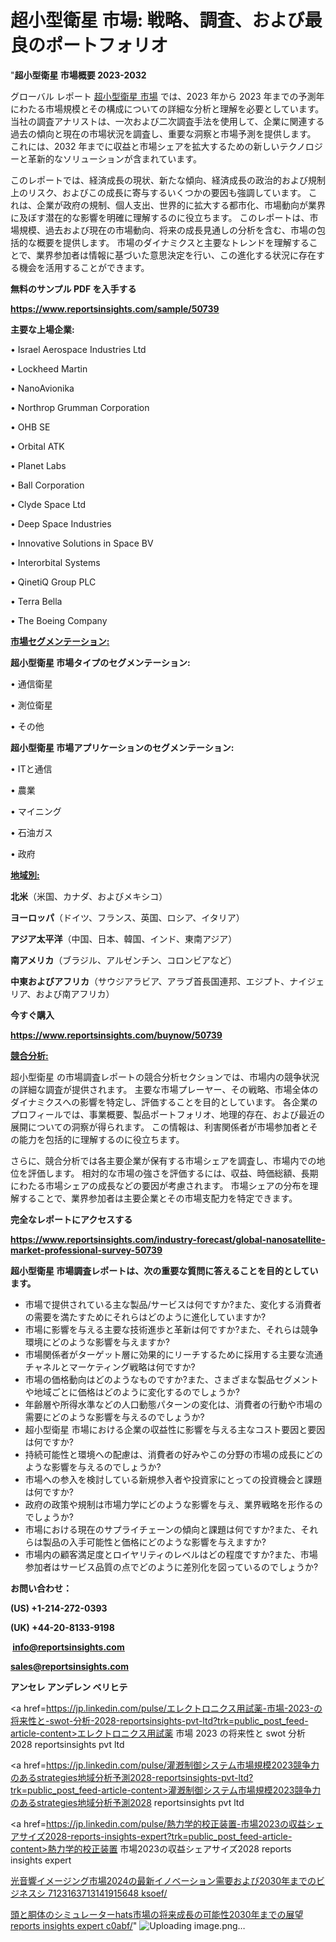 # 超小型衛星 市場: 戦略、調査、および最良のポートフォリオ

"<strong>超小型衛星 市場概要 2023-2032</strong>

グローバル レポート <a href=https://www.reportsinsights.com/sample/50739>超小型衛星 市場</a> では、2023 年から 2023 年までの予測年にわたる市場規模とその構成についての詳細な分析と理解を必要としています。 当社の調査アナリストは、一次および二次調査手法を使用して、企業に関連する過去の傾向と現在の市場状況を調査し、重要な洞察と市場予測を提供します。 これには、2032 年までに収益と市場シェアを拡大​​するための新しいテクノロジーと革新的なソリューションが含まれています。

このレポートでは、経済成長の現状、新たな傾向、経済成長の政治的および規制上のリスク、およびこの成長に寄与するいくつかの要因も強調しています。 これは、企業が政府の規制、個人支出、世界的に拡大する都市化、市場動向が業界に及ぼす潜在的な影響を明確に理解するのに役立ちます。 このレポートは、市場規模、過去および現在の市場動向、将来の成長見通しの分析を含む、市場の包括的な概要を提供します。 市場のダイナミクスと主要なトレンドを理解することで、業界参加者は情報に基づいた意思決定を行い、この進化する状況に存在する機会を活用することができます。

<strong><b>無料のサンプル PDF を入手する</b></strong>

<a href=https://www.reportsinsights.com/sample/50739><strong><u>https://www.reportsinsights.com/sample/50739</u></strong></a>

<strong>主要な上場企業:</strong>

• Israel Aerospace Industries Ltd

• Lockheed Martin

• NanoAvionika

• Northrop Grumman Corporation

• OHB SE

• Orbital ATK

• Planet Labs

• Ball Corporation

• Clyde Space Ltd

• Deep Space Industries

• Innovative Solutions in Space BV

• Interorbital Systems

• QinetiQ Group PLC

• Terra Bella

• The Boeing Company

<strong><u>市場セグメンテーション</u></strong><strong><u>:</u></strong>

<strong>超小型衛星 市場タイプのセグメンテーション:</strong>

• 通信衛星

• 測位衛星

• その他

<strong>超小型衛星 市場アプリケーションのセグメンテーション:</strong>

• ITと通信

• 農業

• マイニング

• 石油ガス

• 政府

<strong><u>地域別</u></strong><strong><u>:</u></strong>

<strong>北米</strong>（米国、カナダ、およびメキシコ）

<strong>ヨーロッパ</strong>（ドイツ、フランス、英国、ロシア、イタリア）

<strong>アジア太平洋</strong>（中国、日本、韓国、インド、東南アジア）

<strong>南アメリカ</strong>（ブラジル、アルゼンチン、コロンビアなど）

<strong>中東およびアフリカ</strong>（サウジアラビア、アラブ首長国連邦、エジプト、ナイジェリア、および南アフリカ）

<strong>今すぐ購入</strong>

<a href=https://www.reportsinsights.com/buynow/50739><strong><u>https://www.reportsinsights.com/buynow/50739</u></strong></a>

<strong><u>競合分析:</u></strong>

超小型衛星 の市場調査レポートの競合分析セクションでは、市場内の競争状況の詳細な調査が提供されます。 主要な市場プレーヤー、その戦略、市場全体のダイナミクスへの影響を特定し、評価することを目的としています。 各企業のプロフィールでは、事業概要、製品ポートフォリオ、地理的存在、および最近の展開についての洞察が得られます。 この情報は、利害関係者が市場参加者とその能力を包括的に理解するのに役立ちます。

さらに、競合分析では各主要企業が保有する市場シェアを調査し、市場内での地位を評価します。 相対的な市場の強さを評価するには、収益、時価総額、長期にわたる市場シェアの成長などの要因が考慮されます。 市場シェアの分布を理解することで、業界参加者は主要企業とその市場支配力を特定できます。

<strong>完全なレポートにアクセスする</strong>

<a href=https://www.reportsinsights.com/industry-forecast/global-nanosatellite-market-professional-survey-50739><strong><u><b>https://www.reportsinsights.com/industry-forecast/global-nanosatellite-market-professional-survey-50739</b></u></strong></a>

<strong><b>超小型衛星 市場調査レポートは、次の重要な質問に答えることを目的としています。</b></strong>
<ul>
  <li>市場で提供されている主な製品/サービスは何ですか?また、変化する消費者の需要を満たすためにそれらはどのように進化していますか?</li>
  <li>市場に影響を与える主要な技術進歩と革新は何ですか?また、それらは競争環境にどのような影響を与えますか?</li>
  <li>市場関係者がターゲット層に効果的にリーチするために採用する主要な流通チャネルとマーケティング戦略は何ですか?</li>
  <li>市場の価格動向はどのようなものですか?また、さまざまな製品セグメントや地域ごとに価格はどのように変化するのでしょうか?</li>
  <li>年齢層や所得水準などの人口動態パターンの変化は、消費者の行動や市場の需要にどのような影響を与えるのでしょうか?</li>
  <li>超小型衛星 市場における企業の収益性に影響を与える主なコスト要因と要因は何ですか?</li>
  <li>持続可能性と環境への配慮は、消費者の好みやこの分野の市場の成長にどのような影響を与えるのでしょうか?</li>
  <li>市場への参入を検討している新規参入者や投資家にとっての投資機会と課題は何ですか?</li>
  <li>政府の政策や規制は市場力学にどのような影響を与え、業界戦略を形作るのでしょうか?</li>
  <li>市場における現在のサプライチェーンの傾向と課題は何ですか?また、それらは製品の入手可能性と価格にどのような影響を与えますか?</li>
  <li>市場内の顧客満足度とロイヤリティのレベルはどの程度ですか?また、市場参加者はサービス品質の点でどのように差別化を図っているのでしょうか?</li>
</ul>
<strong>お問い合わせ：</strong>

<strong>(US) +1-214-272-0393</strong>

<strong>(UK) +44-20-8133-9198</strong>

<strong> </strong><a href=info@reportsinsights.com><strong><u>info@reportsinsights.com</u></strong></a>

<a href=sales@reportsinsights.com><strong><u>sales@reportsinsights.com</u></strong></a>

<strong>アンセレ アンデレン ベリヒテ</strong>

<a href=https://jp.linkedin.com/pulse/エレクトロニクス用試薬-市場-2023-の将来性と-swot-分析-2028-reportsinsights-pvt-ltd?trk=public_post_feed-article-content>エレクトロニクス用試薬 市場 2023 の将来性と swot 分析 2028 reportsinsights pvt ltd</a>

<a href=https://jp.linkedin.com/pulse/灌漑制御システム市場規模2023競争力のあるstrategies地域分析予測2028-reportsinsights-pvt-ltd?trk=public_post_feed-article-content>灌漑制御システム市場規模2023競争力のあるstrategies地域分析予測2028 reportsinsights pvt ltd</a>

<a href=https://jp.linkedin.com/pulse/熱力学的校正装置-市場2023の収益シェアサイズ2028-reports-insights-expert?trk=public_post_feed-article-content>熱力学的校正装置 市場2023の収益シェアサイズ2028 reports insights expert</a>

<a href=https://www.linkedin.com/pulse/光音響イメージング市場2024の最新イノベーション需要および2030年までのビジネスシ-7123163713141915648-ksoef/>光音響イメージング市場2024の最新イノベーション需要および2030年までのビジネスシ 7123163713141915648 ksoef/</a>

<a href=https://www.linkedin.com/pulse/頭と胴体のシミュレーターhats市場の将来成長の可能性2030年までの展望-reports-insights-expert-c0abf/>頭と胴体のシミュレーターhats市場の将来成長の可能性2030年までの展望 reports insights expert c0abf/</a>"
![Uploading image.png…]()
